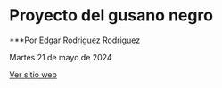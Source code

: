 # Proyecto del gusano negro

***Por Edgar Rodriguez Rodriguez

Martes 21 de mayo de 2024

<a href="https://edgar260276.github.io/ganso_negro_2024/" target="_blank">Ver sitio web</a>